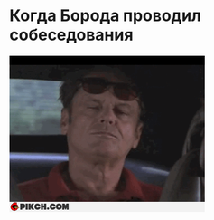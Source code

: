 # Когда Борода проводил собеседования

![Когда Борода проводил собеседования](../images/a23caa99-d883-40b5-a8d9-4dee16a79b36.gif)